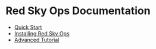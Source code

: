 # Red Sky Ops Documentation

- [Quick Start](quickstart.md)
- [Installing Red Sky Ops](install.md)
- [Advanced Tutorial](tutorial.md)
